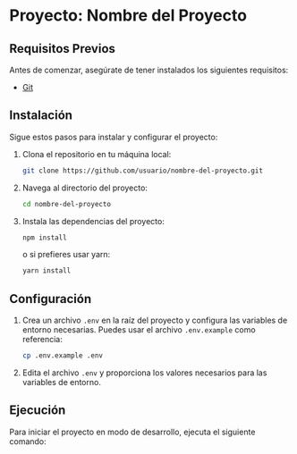 # Proyecto: Nombre del Proyecto

## Requisitos Previos

Antes de comenzar, asegúrate de tener instalados los siguientes requisitos:

- [Git](https://git-scm.com/)

## Instalación

Sigue estos pasos para instalar y configurar el proyecto:

1. Clona el repositorio en tu máquina local:
    ```sh
    git clone https://github.com/usuario/nombre-del-proyecto.git
    ```

2. Navega al directorio del proyecto:
    ```sh
    cd nombre-del-proyecto
    ```

3. Instala las dependencias del proyecto:
    ```sh
    npm install
    ```
    o si prefieres usar yarn:
    ```sh
    yarn install
    ```

## Configuración

1. Crea un archivo `.env` en la raíz del proyecto y configura las variables de entorno necesarias. Puedes usar el archivo `.env.example` como referencia:
    ```sh
    cp .env.example .env
    ```

2. Edita el archivo `.env` y proporciona los valores necesarios para las variables de entorno.

## Ejecución

Para iniciar el proyecto en modo de desarrollo, ejecuta el siguiente comando: